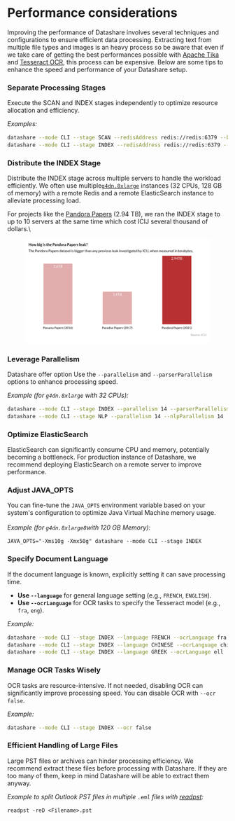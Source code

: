 # Performance considerations

Improving the performance of Datashare involves several techniques and configurations to ensure efficient data processing. Extracting text from multiple file types and images is an heavy process so be aware that even if we take care of getting the best performances possible with [Apache Tika](https://tika.apache.org/) and [Tesseract OCR](https://tesseract-ocr.github.io/), this process can be expensive. Below are some tips to enhance the speed and performance of your Datashare setup.

### **Separate Processing Stages**

Execute the SCAN and INDEX stages independently to optimize resource allocation and efficiency.

_Examples:_

```bash
datashare --mode CLI --stage SCAN --redisAddress redis://redis:6379 --busType REDIS
datashare --mode CLI --stage INDEX --redisAddress redis://redis:6379 --busType REDIS
```

### **Distribute the INDEX Stage**

Distribute the INDEX stage across multiple servers to handle the workload efficiently. We often use multiple[`g4dn.8xlarge`](https://instances.vantage.sh/aws/ec2/g4dn.8xlarge) instances (32 CPUs, 128 GB of memory) with a remote Redis and a remote ElasticSearch instance to alleviate processing load.

For projects like the [Pandora Papers](https://www.icij.org/investigations/pandora-papers/) (2.94 TB), we ran the INDEX stage to up to 10 servers at the same time which cost ICIJ several thousand of dollars.\


<figure><img src="../.gitbook/assets/How big is the Pandora Papers leak (Twitter)(2).jpg" alt=""><figcaption></figcaption></figure>

### **Leverage Parallelism**

Datashare offer option Use the `--parallelism` and `--parserParallelism` options to enhance processing speed.

_Example (for `g4dn.8xlarge` with 32 CPUs):_

```bash
datashare --mode CLI --stage INDEX --parallelism 14 --parserParallelism 14
datashare --mode CLI --stage NLP --parallelism 14 --nlpParallelism 14
```

### **Optimize ElasticSearch**

ElasticSearch can significantly consume CPU and memory, potentially becoming a bottleneck. For production instance of Datashare, we recommend deploying ElasticSearch on a remote server to improve performance.

### **Adjust JAVA\_OPTS**

You can fine-tune the `JAVA_OPTS` environment variable based on your system's configuration to optimize Java Virtual Machine memory usage.\
\
_Example (for `g4dn.8xlarge8`with 120 GB Memory):_

```shell
JAVA_OPTS="-Xms10g -Xmx50g" datashare --mode CLI --stage INDEX
```

### **Specify Document Language**

If the document language is known, explicitly setting it can save processing time.

* **Use `--language`** for general language setting (e.g., `FRENCH`, `ENGLISH`).
* **Use `--ocrLanguage`** for OCR tasks to specify the Tesseract model (e.g., `fra`, `eng`).

_Example:_

```bash
datashare --mode CLI --stage INDEX --language FRENCH --ocrLanguage fra
datashare --mode CLI --stage INDEX --language CHINESE --ocrLanguage chi_sim
datashare --mode CLI --stage INDEX --language GREEK --ocrLanguage ell
```

### **Manage OCR Tasks Wisely**

OCR tasks are resource-intensive. If not needed, disabling OCR can significantly improve processing speed. You can disable OCR with `--ocr false`.

_Example:_

```bash
datashare --mode CLI --stage INDEX --ocr false
```

### **Efficient Handling of Large Files**

Large PST files or archives can hinder processing efficiency. We recommend extract these files before processing with Datashare. If they are too many of them, keep in mind Datashare will be able to extract them anyway.

_Example to split Outlook PST files in multiple `.eml` files with_ [_readpst_](https://linux.die.net/man/1/readpst)_:_

```shell
readpst -reD <Filename>.pst
```
